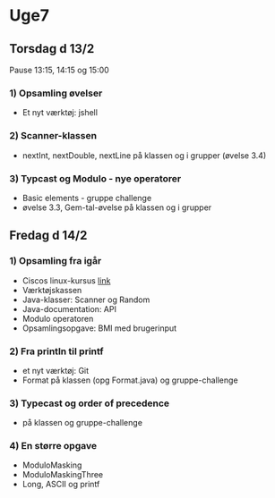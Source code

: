 # Uge7
## Torsdag d 13/2
Pause 13:15, 14:15 og 15:00

### 1) Opsamling øvelser
- Et nyt værktøj: jshell

### 2) Scanner-klassen
- nextInt, nextDouble, nextLine på klassen og i grupper (øvelse 3.4)

### 3) Typcast og Modulo - nye operatorer
- Basic elements - gruppe challenge
- øvelse 3.3, Gem-tal-øvelse på klassen og i grupper


## Fredag d 14/2

### 1) Opsamling fra igår
- Ciscos linux-kursus [link](https://www.netacad.com/courses/os-it/ndg-linux-essentials)
- Værktøjskassen 
- Java-klasser: Scanner og Random
- Java-documentation: API
- Modulo operatoren
- Opsamlingsopgave: BMI med brugerinput

### 2) Fra println til printf
- et nyt værktøj: Git
- Format på klassen (opg Format.java) og gruppe-challenge

### 3) Typecast og order of precedence
- på klassen og gruppe-challenge 

### 4) En større opgave
- ModuloMasking
- ModuloMaskingThree
- Long, ASCII og printf
